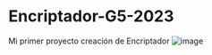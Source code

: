 # Encriptador-G5-2023
Mi primer proyecto creación de Encriptador
![image](https://github.com/Mbonilla87/Encriptador-G5-2023/assets/130021059/630d158a-e6cb-40a8-8987-2e1dc21b0d9d)
